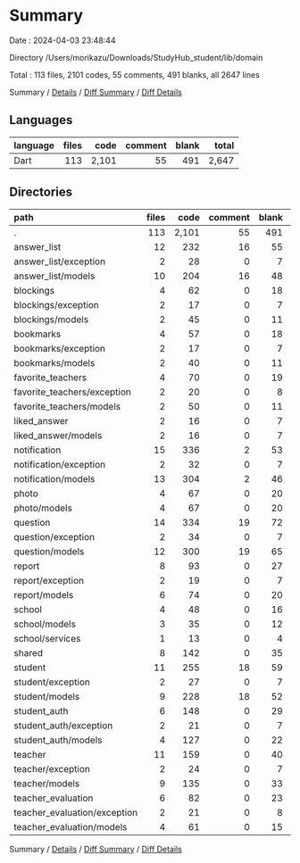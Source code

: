 # Summary

Date : 2024-04-03 23:48:44

Directory /Users/morikazu/Downloads/StudyHub_student/lib/domain

Total : 113 files,  2101 codes, 55 comments, 491 blanks, all 2647 lines

Summary / [Details](details.md) / [Diff Summary](diff.md) / [Diff Details](diff-details.md)

## Languages
| language | files | code | comment | blank | total |
| :--- | ---: | ---: | ---: | ---: | ---: |
| Dart | 113 | 2,101 | 55 | 491 | 2,647 |

## Directories
| path | files | code | comment | blank | total |
| :--- | ---: | ---: | ---: | ---: | ---: |
| . | 113 | 2,101 | 55 | 491 | 2,647 |
| answer_list | 12 | 232 | 16 | 55 | 303 |
| answer_list/exception | 2 | 28 | 0 | 7 | 35 |
| answer_list/models | 10 | 204 | 16 | 48 | 268 |
| blockings | 4 | 62 | 0 | 18 | 80 |
| blockings/exception | 2 | 17 | 0 | 7 | 24 |
| blockings/models | 2 | 45 | 0 | 11 | 56 |
| bookmarks | 4 | 57 | 0 | 18 | 75 |
| bookmarks/exception | 2 | 17 | 0 | 7 | 24 |
| bookmarks/models | 2 | 40 | 0 | 11 | 51 |
| favorite_teachers | 4 | 70 | 0 | 19 | 89 |
| favorite_teachers/exception | 2 | 20 | 0 | 8 | 28 |
| favorite_teachers/models | 2 | 50 | 0 | 11 | 61 |
| liked_answer | 2 | 16 | 0 | 7 | 23 |
| liked_answer/models | 2 | 16 | 0 | 7 | 23 |
| notification | 15 | 336 | 2 | 53 | 391 |
| notification/exception | 2 | 32 | 0 | 7 | 39 |
| notification/models | 13 | 304 | 2 | 46 | 352 |
| photo | 4 | 67 | 0 | 20 | 87 |
| photo/models | 4 | 67 | 0 | 20 | 87 |
| question | 14 | 334 | 19 | 72 | 425 |
| question/exception | 2 | 34 | 0 | 7 | 41 |
| question/models | 12 | 300 | 19 | 65 | 384 |
| report | 8 | 93 | 0 | 27 | 120 |
| report/exception | 2 | 19 | 0 | 7 | 26 |
| report/models | 6 | 74 | 0 | 20 | 94 |
| school | 4 | 48 | 0 | 16 | 64 |
| school/models | 3 | 35 | 0 | 12 | 47 |
| school/services | 1 | 13 | 0 | 4 | 17 |
| shared | 8 | 142 | 0 | 35 | 177 |
| student | 11 | 255 | 18 | 59 | 332 |
| student/exception | 2 | 27 | 0 | 7 | 34 |
| student/models | 9 | 228 | 18 | 52 | 298 |
| student_auth | 6 | 148 | 0 | 29 | 177 |
| student_auth/exception | 2 | 21 | 0 | 7 | 28 |
| student_auth/models | 4 | 127 | 0 | 22 | 149 |
| teacher | 11 | 159 | 0 | 40 | 199 |
| teacher/exception | 2 | 24 | 0 | 7 | 31 |
| teacher/models | 9 | 135 | 0 | 33 | 168 |
| teacher_evaluation | 6 | 82 | 0 | 23 | 105 |
| teacher_evaluation/exception | 2 | 21 | 0 | 8 | 29 |
| teacher_evaluation/models | 4 | 61 | 0 | 15 | 76 |

Summary / [Details](details.md) / [Diff Summary](diff.md) / [Diff Details](diff-details.md)